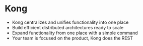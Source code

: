 # Kong

* Kong centralizes and unifies functionality into one place
* Build efficient distributed architectures ready to scale
* Expand functionality from one place with a simple command
* Your team is focused on the product, Kong does the REST
